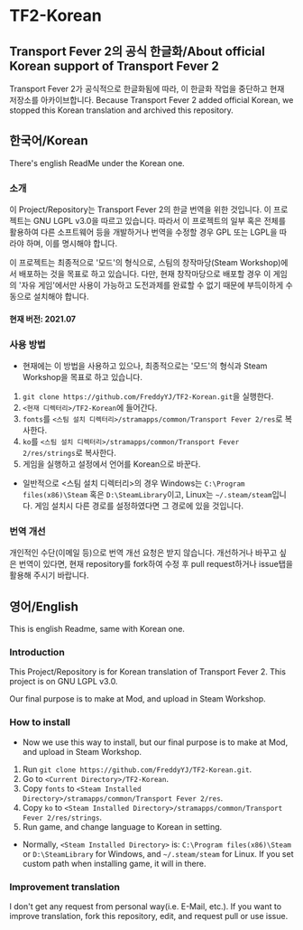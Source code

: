 # TF2-Korean

## Transport Fever 2의 공식 한글화/About official Korean support of Transport Fever 2
Transport Fever 2가 공식적으로 한글화됨에 따라, 이 한글화 작업을 중단하고 현재 저장소를 아카이브합니다.
Because Transport Fever 2 added official Korean, we stopped this Korean translation and archived this repository.

## 한국어/Korean
There's english ReadMe under the Korean one.

### 소개
이 Project/Repository는 Transport Fever 2의 한글 번역을 위한 것입니다.
이 프로젝트는 GNU LGPL v3.0을 따르고 있습니다. 따라서 이 프로젝트의 일부 혹은 전체를 활용하여 다른 소프트웨어 등을 개발하거나 번역을 수정할 경우 GPL 또는 LGPL을 따라야 하며, 이를 명시해야 합니다.

이 프로젝트는 최종적으로 '모드'의 형식으로, 스팀의 창작마당(Steam Workshop)에서 배포하는 것을 목표로 하고 있습니다. 다만, 현재 창작마당으로 배포할 경우 이 게임의 '자유 게임'에서만 사용이 가능하고 도전과제를 완료할 수 없기 때문에 부득이하게 수동으로 설치해야 합니다.

#### 현재 버전: 2021.07
### 사용 방법
* 현재에는 이 방법을 사용하고 있으나, 최종적으로는 '모드'의 형식과 Steam Workshop을 목표로 하고 있습니다.
1. ```git clone https://github.com/FreddyYJ/TF2-Korean.git```을 실행한다.
2. ```<현재 디렉터리>/TF2-Korean```에 들어간다.
3. ```fonts```를 ```<스팀 설치 디렉터리>/stramapps/common/Transport Fever 2/res```로 복사한다.
4. ```ko```를 ```<스팀 설치 디렉터리>/stramapps/common/Transport Fever 2/res/strings```로 복사한다.
5. 게임을 실행하고 설정에서 언어를 Korean으로 바꾼다.
* 일반적으로 <스팀 설치 디렉터리>의 경우
Windows는 ```C:\Program files(x86)\Steam``` 혹은 ```D:\SteamLibrary```이고,
Linux는 ```~/.steam/steam```입니다.
게임 설치시 다른 경로를 설정하였다면 그 경로에 있을 것입니다.

### 번역 개선
개인적인 수단(이메일 등)으로 번역 개선 요청은 받지 않습니다.
개선하거나 바꾸고 싶은 번역이 있다면, 현재 repository를 fork하여 수정 후 pull request하거나 issue탭을 활용해 주시기 바랍니다.

## 영어/English
This is english Readme, same with Korean one.

### Introduction
This Project/Repository is for Korean translation of Transport Fever 2.
This project is on GNU LGPL v3.0.

Our final purpose is to make at Mod, and upload in Steam Workshop.

### How to install
* Now we use this way to install, but our final purpose is to make at Mod, and upload in Steam Workshop.
1. Run ```git clone https://github.com/FreddyYJ/TF2-Korean.git```.
2. Go to ```<Current Directory>/TF2-Korean```.
3. Copy ```fonts``` to ```<Steam Installed Directory>/stramapps/common/Transport Fever 2/res```.
4. Copy ```ko``` to ```<Steam Installed Directory>/stramapps/common/Transport Fever 2/res/strings```.
5. Run game, and change language to Korean in setting.
* Normally, ```<Steam Installed Directory>``` is:
```C:\Program files(x86)\Steam``` or ```D:\SteamLibrary``` for Windows,
and ```~/.steam/steam``` for Linux.
If you set custom path when installing game, it will in there.

### Improvement translation
I don't get any request from personal way(i.e. E-Mail, etc.).
If you want to improve translation, fork this repository, edit, and request pull or use issue.
